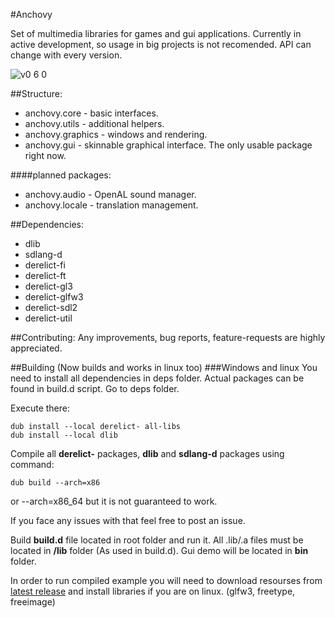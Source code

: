 #Anchovy

Set of multimedia libraries for games and gui applications.
Currently in active development, so usage in big projects is not recomended.
API can change with every version.

![v0 6 0](https://cloud.githubusercontent.com/assets/1129910/3053639/9b3fac46-e1ac-11e3-8ba7-4ae4a67788d4.png)

##Structure:
* anchovy.core - basic interfaces.
* anchovy.utils - additional helpers.
* anchovy.graphics - windows and rendering.
* anchovy.gui - skinnable graphical interface. The only usable package right now.

####planned packages:
* anchovy.audio - OpenAL sound manager.
* anchovy.locale - translation management.

##Dependencies:
* dlib
* sdlang-d
* derelict-fi
* derelict-ft
* derelict-gl3
* derelict-glfw3
* derelict-sdl2
* derelict-util

##Contributing:
Any improvements, bug reports, feature-requests are highly appreciated.

##Building (Now builds and works in linux too)
###Windows and linux
You need to install all dependencies in deps folder. Actual packages can be found in build.d script.
Go to deps folder.

Execute there:

	dub install --local derelict- all-libs
	dub install --local dlib

Compile all __derelict-__ packages, __dlib__ and __sdlang-d__ packages using command:

	dub build --arch=x86

or --arch=x86_64 but it is not guaranteed to work.

If you face any issues with that feel free to post an issue.

Build __build.d__ file located in root folder and run it. All .lib/.a files must be located in __/lib__ folder (As used in build.d). Gui demo will be located in __bin__ folder.

In order to run compiled example you will need to download resourses from [latest release](https://github.com/MrSmith33/anchovy/releases) and install libraries if you are on linux. (glfw3, freetype, freeimage)
